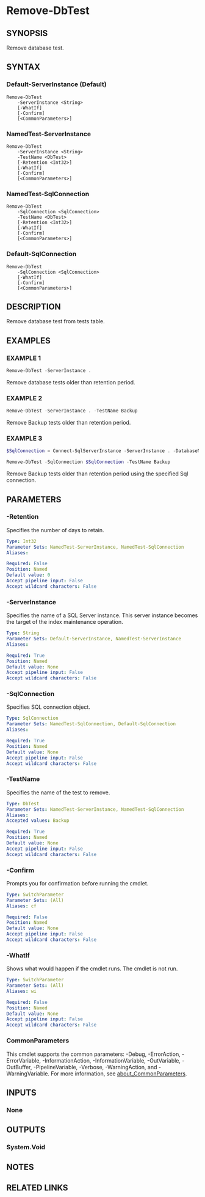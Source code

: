 ﻿---
external help file: SqlServerMaintenance-help.xml
Module Name: SqlServerMaintenance
online version:
schema: 2.0.0
---

# Remove-DbTest

## SYNOPSIS
Remove database test.

## SYNTAX

### Default-ServerInstance (Default)
```
Remove-DbTest
	-ServerInstance <String>
	[-WhatIf]
	[-Confirm]
	[<CommonParameters>]
```

### NamedTest-ServerInstance
```
Remove-DbTest
	-ServerInstance <String>
	-TestName <DbTest>
	[-Retention <Int32>]
	[-WhatIf]
	[-Confirm]
	[<CommonParameters>]
```

### NamedTest-SqlConnection
```
Remove-DbTest
	-SqlConnection <SqlConnection>
	-TestName <DbTest>
	[-Retention <Int32>]
	[-WhatIf]
	[-Confirm]
	[<CommonParameters>]
```

### Default-SqlConnection
```
Remove-DbTest
	-SqlConnection <SqlConnection>
	[-WhatIf]
	[-Confirm]
	[<CommonParameters>]
```

## DESCRIPTION
Remove database test from tests table.

## EXAMPLES

### EXAMPLE 1
```powershell
Remove-DbTest -ServerInstance .
```

Remove database tests older than retention period.

### EXAMPLE 2
```powershell
Remove-DbTest -ServerInstance . -TestName Backup
```

Remove Backup tests older than retention period.

### EXAMPLE 3
```powershell
$SqlConnection = Connect-SqlServerInstance -ServerInstance . -DatabaseName master

Remove-DbTest -SqlConnection $SqlConnection -TestName Backup
```

Remove Backup tests older than retention period using the specified Sql connection.

## PARAMETERS

### -Retention
Specifies the number of days to retain.

```yaml
Type: Int32
Parameter Sets: NamedTest-ServerInstance, NamedTest-SqlConnection
Aliases:

Required: False
Position: Named
Default value: 0
Accept pipeline input: False
Accept wildcard characters: False
```

### -ServerInstance
Specifies the name of a SQL Server instance.
This server instance becomes the target of the index maintenance operation.

```yaml
Type: String
Parameter Sets: Default-ServerInstance, NamedTest-ServerInstance
Aliases:

Required: True
Position: Named
Default value: None
Accept pipeline input: False
Accept wildcard characters: False
```

### -SqlConnection
Specifies SQL connection object.

```yaml
Type: SqlConnection
Parameter Sets: NamedTest-SqlConnection, Default-SqlConnection
Aliases:

Required: True
Position: Named
Default value: None
Accept pipeline input: False
Accept wildcard characters: False
```

### -TestName
Specifies the name of the test to remove.

```yaml
Type: DbTest
Parameter Sets: NamedTest-ServerInstance, NamedTest-SqlConnection
Aliases:
Accepted values: Backup

Required: True
Position: Named
Default value: None
Accept pipeline input: False
Accept wildcard characters: False
```

### -Confirm
Prompts you for confirmation before running the cmdlet.

```yaml
Type: SwitchParameter
Parameter Sets: (All)
Aliases: cf

Required: False
Position: Named
Default value: None
Accept pipeline input: False
Accept wildcard characters: False
```

### -WhatIf
Shows what would happen if the cmdlet runs.
The cmdlet is not run.

```yaml
Type: SwitchParameter
Parameter Sets: (All)
Aliases: wi

Required: False
Position: Named
Default value: None
Accept pipeline input: False
Accept wildcard characters: False
```

### CommonParameters
This cmdlet supports the common parameters: -Debug, -ErrorAction, -ErrorVariable, -InformationAction, -InformationVariable, -OutVariable, -OutBuffer, -PipelineVariable, -Verbose, -WarningAction, and -WarningVariable. For more information, see [about_CommonParameters](http://go.microsoft.com/fwlink/?LinkID=113216).

## INPUTS

### None

## OUTPUTS

### System.Void

## NOTES

## RELATED LINKS
